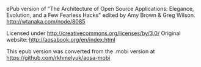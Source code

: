ePub version of "The Architecture of Open Source Applications:
Elegance, Evolution, and a Few Fearless Hacks" edited by Amy Brown &
Greg Wilson.  http://wtanaka.com/node/8085

Licensed under http://creativecommons.org/licenses/by/3.0/
Original website: http://aosabook.org/en/index.html

This epub version was converted from the .mobi version at
https://github.com/rkhmelyuk/aosa-mobi
